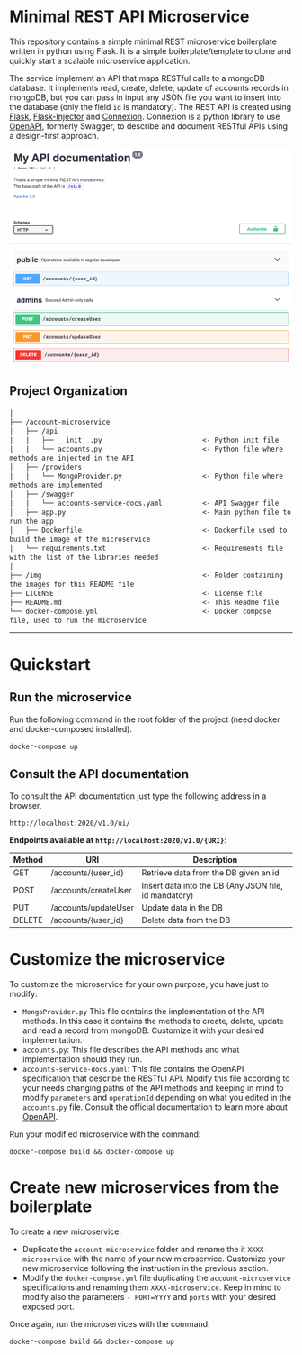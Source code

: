 # Minimal REST API Microservice

This repository contains a simple minimal REST microservice boilerplate written in python using Flask. 
It is a simple boilerplate/template to clone and quickly start a scalable microservice application.

The service implement an API that maps RESTful calls to a mongoDB database. It implements read, create, delete, update of accounts records 
in mongoDB, but you can pass in input any JSON file you want to insert
into the database (only the field `id` is mandatory). The REST API is created using [Flask](https://github.com/pallets/flask), 
[Flask-Injector](https://pypi.python.org/pypi/Flask-Injector) and [Connexion](https://github.com/zalando/connexion).
Connexion is a python library to use [OpenAPI](https://swagger.io/specification/), formerly Swagger, to describe and document RESTful APIs
using a design-first approach.


![](img/swagger1.png)

Project Organization
------------

    |
    ├── /account-microservice
    │   ├── /api       
    |   |   ├── __init__.py                         <- Python init file
    |   |   └── accounts.py                         <- Python file where methods are injected in the API
    │   ├── /providers       
    |   |   └── MongoProvider.py                    <- Python file where methods are implemented
    │   ├── /swagger       
    |   |   └── accounts-service-docs.yaml          <- API Swagger file
    │   ├── app.py                                  <- Main python file to run the app
    │   ├── Dockerfile                              <- Dockerfile used to build the image of the microservice
    │   └── requirements.txt                        <- Requirements file with the list of the libraries needed
    │
    ├── /img                                        <- Folder containing the images for this README file
    ├── LICENSE                                     <- License file
    ├── README.md                                   <- This Readme file
    └── docker-compose.yml                          <- Docker compose file, used to run the microservice
     
--------

# Quickstart
## Run the microservice
Run the following command in the root folder of the project (need docker and docker-composed installed).
```
docker-compose up
```

## Consult the API documentation
To consult the API documentation just type the following address in a browser.
```
http://localhost:2020/v1.0/ui/
```

**Endpoints available at `http://localhost:2020/v1.0/{URI}`**:

|Method|URI|Description|
|------|---|-----------|
| GET | /accounts/{user_id} | Retrieve data from the DB given an id |
| POST | /accounts/createUser | Insert data into the DB (Any JSON file, id mandatory)|
| PUT | /accounts/updateUser | Update data in the DB |
| DELETE | /accounts/{user_id} | Delete data from the DB | 

# Customize the microservice

To customize the microservice for your own purpose, you have just to modify:
- `MongoProvider.py` This file contains the implementation of the API methods. In this case it contains the methods to
create, delete, update and read a record from mongoDB. Customize it with your desired implementation.
- `accounts.py`: This file describes the API methods and what implementation should they run.
- `accounts-service-docs.yaml`: This file contains the OpenAPI specification that describe the RESTful API.
Modify this file according to your needs changing paths of the API methods and keeping in mind to modify `parameters`
and `operationId` depending on what you edited in the `accounts.py` file. Consult the official documentation to learn more 
about [OpenAPI](https://swagger.io/specification/v2/).

Run your modified microservice with the command:
```
docker-compose build && docker-compose up
```

# Create new microservices from the boilerplate
To create a new microservice:
- Duplicate the `account-microservice` folder and rename the it `XXXX-microservice`
with the name of your new microservice. Customize your new microservice following the instruction in the previous section.
- Modify the `docker-compose.yml` file duplicating the `account-microservice` specifications and renaming them `XXXX-microservice`.
Keep in mind to modify also the parameters `- PORT=YYYY` and `ports` with your desired exposed port.

Once again, run the microservices with the command:
```
docker-compose build && docker-compose up
```